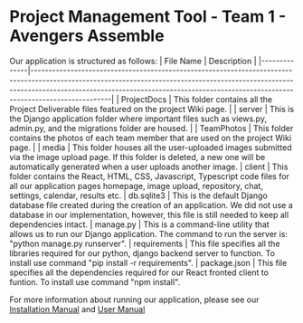 # Project Management Tool - Team 1 -  Avengers Assemble
Our application is structured as follows:
| File Name   | Description                                                            |
|--------------|----------------------------------------------------------------------------------------------------------------------------------------------------------------------------------------------------------------------------------------------------------------|
| ProjectDocs      | This folder contains all the Project Deliverable files featured on the project Wiki page.                                                                                                                                                        |
| server     | This is the Django application folder where important files such as views.py, admin.py, and the migrations folder are housed.                                                                                                                                             |
| TeamPhotos   | This folder contains the photos of each team member that are used on the project Wiki page.                                                                                                                              |
| media | This folder houses all the user-uploaded images submitted via the image upload page. If this folder is deleted, a new one will be automatically generated when a user uploads another image. 
| client | This folder contains the React, HTML, CSS, Javascript, Typescript code files for all our application pages homepage, image upload, repository, chat, settings, calendar, results etc. 
| db.sqlite3 | This is the default Django database file created during the creation of an application. We did not use a database in our implementation, however, this file is still needed to keep all dependencies intact.
| manage.py | This is a command-line utility that allows us to run our Django application. The command to run the server is: "python manage.py runserver".
| requirements | This file specifies all the libraries required for our python, django backend server to function. To install use command "pip install -r requirements". 
| package.json | This file specifies all the dependencies required for our React fronted client to funtion. To install use command "npm install".

For more information about running our application, please see our [Installation Manual](https://github.com/Vamshi399/project_management_tool/blob/master/Project%20Management%20Tool%20User%20Manual.pdf) and [User Manual](https://github.com/Vamshi399/project_management_tool/blob/master/PROJECT%20MANAGEMENT%20TOOL%20Instruction%20manual.pdf)
